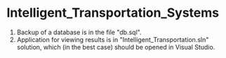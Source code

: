 # Intelligent_Transportation_Systems

1. Backup of a database is in the file "db.sql".
2. Application for viewing results is in "Intelligent_Transportation.sln" solution, which (in the best case) should be opened in Visual Studio.
